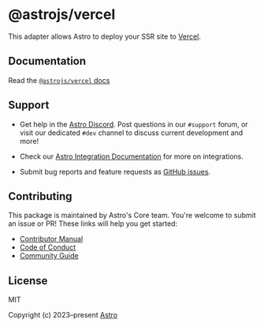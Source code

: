 # @astrojs/vercel

This adapter allows Astro to deploy your SSR site to [Vercel](https://www.vercel.com/).

## Documentation

Read the [`@astrojs/vercel` docs][docs]

## Support

- Get help in the [Astro Discord][discord]. Post questions in our `#support` forum, or visit our dedicated `#dev` channel to discuss current development and more!

- Check our [Astro Integration Documentation][astro-integration] for more on integrations.

- Submit bug reports and feature requests as [GitHub issues][issues].

## Contributing

This package is maintained by Astro's Core team. You're welcome to submit an issue or PR! These links will help you get started:

- [Contributor Manual][contributing]
- [Code of Conduct][coc]
- [Community Guide][community]

## License

MIT

Copyright (c) 2023–present [Astro][astro]

[astro]: https://astro.build/
[docs]: https://docs.astro.build/en/guides/integrations-guide/vercel/
[contributing]: https://github.com/withastro/astro/blob/main/CONTRIBUTING.md
[coc]: https://github.com/withastro/.github/blob/main/CODE_OF_CONDUCT.md
[community]: https://github.com/withastro/.github/blob/main/COMMUNITY_GUIDE.md
[discord]: https://astro.build/chat/
[issues]: https://github.com/withastro/astro/issues
[astro-integration]: https://docs.astro.build/en/guides/integrations-guide/